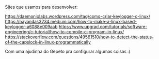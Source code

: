 Sites que usamos para desenvolver:

https://daemoniolabs.wordpress.com/tag/como-criar-keylogger-c-linux/
https://nayandas3234.medium.com/how-to-make-a-linux-based-keylogger-a6088e009aab
https://www.upgrad.com/tutorials/software-engineering/c-tutorial/how-to-compile-c-program-in-linux/
https://stackoverflow.com/questions/49561510/how-to-detect-the-status-of-the-capslock-in-linux-programmatically

Com uma ajudinha do Gepeto pra configurar algumas coisas :)
